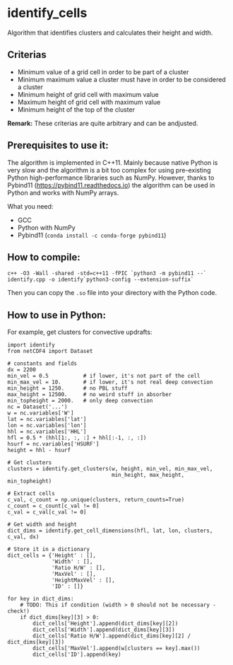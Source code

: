 # identify_cells

Algorithm that identifies clusters and calculates their height and width.

## Criterias
*  Minimum value of a grid cell in order to be part of a cluster
*  Minimum maximum value a cluster must have in order to be considered a cluster
*  Minimum height of grid cell with maximum value
*  Maximum height of grid cell with maximum value
*  Minimum height of the top of the cluster

**Remark:** These criterias are quite arbitrary and can be andjusted.

## Prerequisites to use it:
The algorithm is implemented in C++11. Mainly because native Python is very slow and the algorithm is a bit too complex for using pre-existing Python high-performance libraries such as NumPy. However, thanks to Pybind11 (https://pybind11.readthedocs.io) the algorithm can be used in Python and works with NumPy arrays.

What you need:
*  GCC
*  Python with NumPy
*  Pybind11 (`conda install -c conda-forge pybind11`)

## How to compile:
```
c++ -O3 -Wall -shared -std=c++11 -fPIC `python3 -m pybind11 --` identify.cpp -o identify`python3-config --extension-suffix`
```
Then you can copy the `.so` file into your directory with the Python code.

## How to use in Python:
For example, get clusters for convective updrafts:
```
import identify
from netCDF4 import Dataset

# constants and fields
dx = 2200
min_vel = 0.5           # if lower, it's not part of the cell
min_max_vel = 10.       # if lower, it's not real deep convection
min_height = 1250.      # no PBL stuff
max_height = 12500.     # no weird stuff in absorber
min_topheight = 2000.   # only deep convection
nc = Dataset('...')
w = nc.variables['W']
lat = nc.variables['lat']
lon = nc.variables['lon']
hhl = nc.variables['HHL']
hfl = 0.5 * (hhl[1:, :, :] + hhl[:-1, :, :])
hsurf = nc.variables['HSURF']
height = hhl - hsurf

# Get clusters
clusters = identify.get_clusters(w, height, min_vel, min_max_vel,
                                 min_height, max_height, min_topheight)

# Extract cells
c_val, c_count = np.unique(clusters, return_counts=True)
c_count = c_count[c_val != 0]
c_val = c_val[c_val != 0]

# Get width and height
dict_dims = identify.get_cell_dimensions(hfl, lat, lon, clusters, c_val, dx)

# Store it in a dictionary
dict_cells = {'Height' : [],
              'Width' : [],
              'Ratio H/W' : [],
              'MaxVel' : [],
              'HeightMaxVel' : [],
              'ID' : []}

for key in dict_dims:                               
    # TODO: This if condition (width > 0 should not be necessary - check!)
    if dict_dims[key][3] > 0:
        dict_cells['Height'].append(dict_dims[key][2])
        dict_cells['Width'].append(dict_dims[key][3])
        dict_cells['Ratio H/W'].append(dict_dims[key][2] / dict_dims[key][3])
        dict_cells['MaxVel'].append(w[clusters == key].max())
        dict_cells['ID'].append(key)
```
